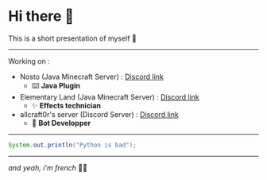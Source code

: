 # Hi there 👋
This is a short presentation of myself 👀

---

Working on :
- Nosto (Java Minecraft Server) : [Discord link](https://discord.io/Nosto)
  - ⌨️ **Java Plugin**
- Elementary Land (Java Minecraft Server) : [Discord link](https://discord.gg/y6cRsM2YqC)
  - ✨ **Effects technician**
- allcraft0r's server (Discord Server) : [Discord link](https://discord.io/allcraft0r)
  - 🤖 **Bot Developper**
  
---

```java
System.out.println("Python is bad");
```

---

*and yeah, i'm french* 🥐🥖
